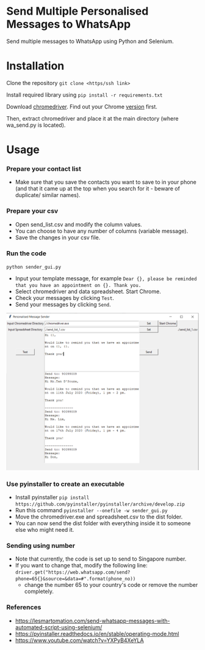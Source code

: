 # Send Multiple Personalised Messages to WhatsApp
Send multiple messages to WhatsApp using Python and Selenium.

# Installation
Clone the repository `git clone <https/ssh link>`

Install required library using `pip install -r requirements.txt`

Download [chromedriver](https://chromedriver.storage.googleapis.com/index.html). Find out your Chrome [version](https://www.howtogeek.com/299243/which-version-of-chrome-do-i-have/) first. 

Then, extract chromedriver and place it at the main directory (where wa_send.py is located).

# Usage
### Prepare your contact list
- Make sure that you save the contacts you want to save to in your phone (and that it came up at the top when you search for it - beware of duplicate/ similar names).

### Prepare your csv
- Open send_list.csv and modify the column values.
- You can choose to have any number of columns (variable message). 
- Save the changes in your csv file. 

### Run the code
`python sender_gui.py`
- Input your template message, for example `Dear {}, please be reminded that you have an appointment on {}. Thank you.`
- Select chromedriver and data spreadsheet. Start Chrome. 
- Check your messages by clicking `Test`.
- Send your messages by clicking `Send`.

![](./sample_message.png)

### Use pyinstaller to create an executable 
- Install pyinstaller `pip install https://github.com/pyinstaller/pyinstaller/archive/develop.zip`
- Run this command `pyinstaller --onefile -w sender_gui.py`
- Move the chromedriver.exe and spreadsheet.csv to the dist folder.
- You can now send the dist folder with everything inside it to someone else who might need it.

### Sending using number
- Note that currently, the code is set up to send to Singapore number. 
- If you want to change that, modify the following line: `driver.get("https://web.whatsapp.com/send?phone=65{}&source=&data=#".format(phone_no))`
    - change the number 65 to your country's code or remove the number completely. 

### References
- https://lesmartomation.com/send-whatsapp-messages-with-automated-script-using-selenium/
- https://pyinstaller.readthedocs.io/en/stable/operating-mode.html
- https://www.youtube.com/watch?v=YXPyB4XeYLA